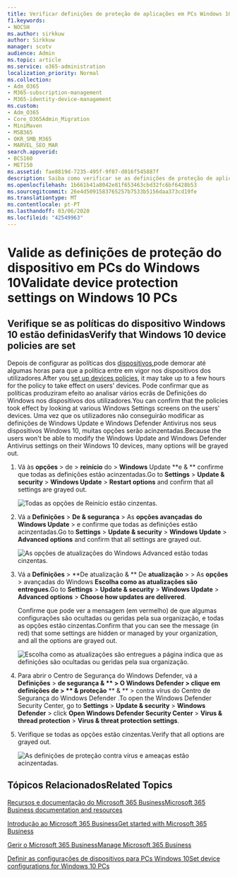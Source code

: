 ```yaml
---
title: Verificar definições de proteção de aplicações em PCs Windows 10
f1.keywords:
- NOCSH
ms.author: sirkkuw
author: Sirkkuw
manager: scotv
audience: Admin
ms.topic: article
ms.service: o365-administration
localization_priority: Normal
ms.collection:
- Adm_O365
- M365-subscription-management
- M365-identity-device-management
ms.custom:
- Adm_O365
- Core_O365Admin_Migration
- MiniMaven
- MSB365
- OKR_SMB_M365
- MARVEL_SEO_MAR
search.appverid:
- BCS160
- MET150
ms.assetid: fae8819d-7235-495f-9f07-d016f545887f
description: Saiba como verificar se as definições de proteção de aplicações Microsoft 365 Business produziram efeito nos dispositivos Windows 10 dos seus utilizadores.
ms.openlocfilehash: 1b661b41a8042e81f653463cbd32fc6bf6428b53
ms.sourcegitcommit: 26e4d5091583765257b7533b5156daa373cd19fe
ms.translationtype: MT
ms.contentlocale: pt-PT
ms.lasthandoff: 03/06/2020
ms.locfileid: "42549963"
---
```

# <a name="validate-device-protection-settings-on-windows-10-pcs"></a><span data-ttu-id="afcd0-103">Valide as definições de proteção do dispositivo em PCs do Windows 10</span><span class="sxs-lookup"><span data-stu-id="afcd0-103">Validate device protection settings on Windows 10 PCs</span></span>

## <a name="verify-that-windows-10-device-policies-are-set"></a><span data-ttu-id="afcd0-104">Verifique se as políticas do dispositivo Windows 10 estão definidas</span><span class="sxs-lookup"><span data-stu-id="afcd0-104">Verify that Windows 10 device policies are set</span></span>

<span data-ttu-id="afcd0-105">Depois de configurar as políticas dos [dispositivos,](protection-settings-for-windows-10-pcs.md)pode demorar até algumas horas para que a política entre em vigor nos dispositivos dos utilizadores.</span><span class="sxs-lookup"><span data-stu-id="afcd0-105">After you [set up devices policies](protection-settings-for-windows-10-pcs.md), it may take up to a few hours for the policy to take effect on users' devices.</span></span> <span data-ttu-id="afcd0-106">Pode confirmar que as políticas produziram efeito ao analisar vários ecrãs de Definições do Windows nos dispositivos dos utilizadores.</span><span class="sxs-lookup"><span data-stu-id="afcd0-106">You can confirm that the policies took effect by looking at various Windows Settings screens on the users' devices.</span></span> <span data-ttu-id="afcd0-107">Uma vez que os utilizadores não conseguirão modificar as definições de Windows Update e Windows Defender Antivirus nos seus dispositivos Windows 10, muitas opções serão acinzentadas.</span><span class="sxs-lookup"><span data-stu-id="afcd0-107">Because the users won't be able to modify the Windows Update and Windows Defender Antivirus settings on their Windows 10 devices, many options will be grayed out.</span></span>
  
1. <span data-ttu-id="afcd0-108">Vá às **opções** \> de \> **reinício** do \> **Windows** Update \*\*e &amp; \*\* confirme que todas as definições estão acinzentadas.</span><span class="sxs-lookup"><span data-stu-id="afcd0-108">Go to **Settings** \> **Update &amp; security** \> **Windows Update** \> **Restart options** and confirm that all settings are grayed out.</span></span> 
    
    ![Todas as opções de Reinício estão cinzentas.](../media/31308da9-18b0-47c5-bbf6-d5fa6747c376.png)
  
2. <span data-ttu-id="afcd0-110">Vá a **Definições** \> **De &amp; segurança** \> As **opções avançadas** **do Windows Update** \> e confirme que todas as definições estão acinzentadas.</span><span class="sxs-lookup"><span data-stu-id="afcd0-110">Go to **Settings** \> **Update &amp; security** \> **Windows Update** \> **Advanced options** and confirm that all settings are grayed out.</span></span> 
    
    ![As opções de atualizações do Windows Advanced estão todas cinzentas.](../media/049cf281-d503-4be9-898b-c0a3286c7fc2.png)
  
3. <span data-ttu-id="afcd0-112">Vá a **Definições** \> \*\*De atualização &amp; \*\* De **atualização** \> \> As **opções** \> avançadas do Windows **Escolha como as atualizações são entregues**.</span><span class="sxs-lookup"><span data-stu-id="afcd0-112">Go to **Settings** \> **Update &amp; security** \> **Windows Update** \> **Advanced options** \> **Choose how updates are delivered**.</span></span>
    
    <span data-ttu-id="afcd0-113">Confirme que pode ver a mensagem (em vermelho) de que algumas configurações são ocultadas ou geridas pela sua organização, e todas as opções estão cinzentas.</span><span class="sxs-lookup"><span data-stu-id="afcd0-113">Confirm that you can see the message (in red) that some settings are hidden or managed by your organization, and all the options are grayed out.</span></span>
    
    ![Escolha como as atualizações são entregues a página indica que as definições são ocultadas ou geridas pela sua organização.](../media/6b3e37c5-da41-4afd-9983-b4f406216b59.png)
  
4. <span data-ttu-id="afcd0-115">Para abrir o Centro de Segurança do Windows Defender, vá a **Definições** \> **de segurança &amp; \*\* \> **O Windows Defender** \> clique em **definições de** \> \*\* &amp; proteção** \*\* &amp; \*\* \> contra vírus do Centro de Segurança do Windows Defender .</span><span class="sxs-lookup"><span data-stu-id="afcd0-115">To open the Windows Defender Security Center, go to **Settings** \> **Update &amp; security** \> **Windows Defender** \> click **Open Windows Defender Security Center** \> **Virus &amp; thread protection** \> **Virus &amp; threat protection settings**.</span></span> 
    
5. <span data-ttu-id="afcd0-116">Verifique se todas as opções estão cinzentas.</span><span class="sxs-lookup"><span data-stu-id="afcd0-116">Verify that all options are grayed out.</span></span> 
    
    ![As definições de proteção contra vírus e ameaças estão acinzentadas.](../media/9ca68d40-a5d9-49d7-92a4-c581688b5926.png)
  
## <a name="related-topics"></a><span data-ttu-id="afcd0-118">Tópicos Relacionados</span><span class="sxs-lookup"><span data-stu-id="afcd0-118">Related Topics</span></span>

[<span data-ttu-id="afcd0-119">Recursos e documentação do Microsoft 365 Business</span><span class="sxs-lookup"><span data-stu-id="afcd0-119">Microsoft 365 Business documentation and resources</span></span>](https://go.microsoft.com/fwlink/p/?linkid=853701)
  
[<span data-ttu-id="afcd0-120">Introdução ao Microsoft 365 Business</span><span class="sxs-lookup"><span data-stu-id="afcd0-120">Get started with Microsoft 365 Business</span></span>](microsoft-365-business-overview.md)
  
[<span data-ttu-id="afcd0-121">Gerir o Microsoft 365 Business</span><span class="sxs-lookup"><span data-stu-id="afcd0-121">Manage Microsoft 365 Business</span></span>](manage.md)
  
[<span data-ttu-id="afcd0-122">Definir as configurações de dispositivos para PCs Windows 10</span><span class="sxs-lookup"><span data-stu-id="afcd0-122">Set device configurations for Windows 10 PCs</span></span>](protection-settings-for-windows-10-pcs.md)
  

